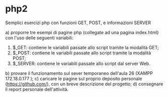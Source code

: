 # php2
Semplici esercizi php con funzioni GET, POST, e informazioni SERVER

a) proporre tre esempi di pagine php (collegate ad una pagina index.html) con l'uso delle seguenti variabili:
1) $_GET: contiene le variabili passate allo script tramite la modalità GET;
2) $_POST: contiene le variabili passate allo script tramite la modalità POST;
3) $_SERVER: contiene le variabili passate allo script dal server Web.

b) provare il funzionamento sul sever temporaneo dell'aula 26 (XAMPP 172.18.0.177 );
c) caricare le pagine sul proprio deposito personale (https://github.com/), con un breve descrizione del progetto;
d) consegnare il report personale dell'attività.
